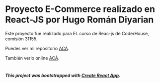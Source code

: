 # Proyecto E-Commerce realizado en React-JS por **Hugo Román Diyarian**
 
Este proyecto fue realizado para EL curso de Reac-js de CoderHouse, comisión 31155.
 
Puedes ver mi repositorio [ACÁ](https://github.com/huromand/react-tienda-romandiyarian).
 
También verlo online [ACÁ]().

#

##### This project was bootstrapped with [Create React App](https://github.com/facebook/create-react-app).